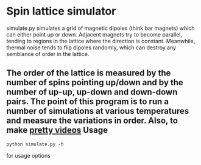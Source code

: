 Spin lattice simulator
======================

simulate.py simulates a grid of magnetic dipoles (think bar magnets) which can
either point up or down. Adjacent magnets try to become parallel, tending to
regions in the lattice where the direction is constant. Meanwhile, thermal
noise tends to flip dipoles randomly, which can destroy any semblance of order
in the lattice. 

The order of the lattice is measured by the number of spins
pointing up/down and by the number of up-up, up-down and down-down pairs. The
point of this program is to run a number of simulations at various temperatures
and measure the variations in order. Also, to make [pretty
videos](http://www.youtube.com/watch?v=5hcBQ8a1Bag)
Usage
-----

    python simulate.py -h

for usage options


